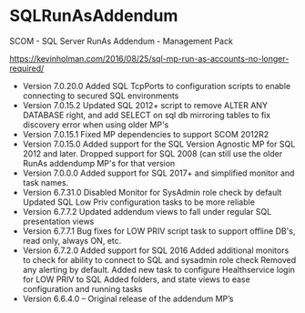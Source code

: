 # SQLRunAsAddendum
SCOM - SQL Server RunAs Addendum - Management Pack

https://kevinholman.com/2016/08/25/sql-mp-run-as-accounts-no-longer-required/

* Version 7.0.20.0
Added SQL TcpPorts to configuration scripts to enable connecting to secured SQL environments
* Version 7.0.15.2
Updated SQL 2012+ script to remove ALTER ANY DATABASE right, and add SELECT on sql db mirroring tables to fix discovery error when using older MP's
* Version 7.0.15.1
Fixed MP dependencies to support SCOM 2012R2
* Version 7.0.15.0
Added support for the SQL Version Agnostic MP for SQL 2012 and later.
Dropped support for SQL 2008 (can still use the older RunAs addendump MP's for that version
* Version 7.0.0.0
Added support for SQL 2017+ and simplified monitor and task names.
* Version 6.7.31.0
Disabled Monitor for SysAdmin role check by default
Updated SQL Low Priv configuration tasks to be more reliable
* Version 6.7.7.2
Updated addendum views to fall under regular SQL presentation views
* Version 6.7.7.1
Bug fixes for LOW PRIV script task to support offline DB's, read only, always ON, etc.
* Version 6.7.2.0
Added support for SQL 2016
Added additional monitors to check for ability to connect to SQL and sysadmin role check
Removed any alerting by default.
Added new task to configure Healthservice login for LOW PRIV to SQL
Added folders, and state views to ease configuration and running tasks
* Version 6.6.4.0 – Original release of the addendum MP’s
